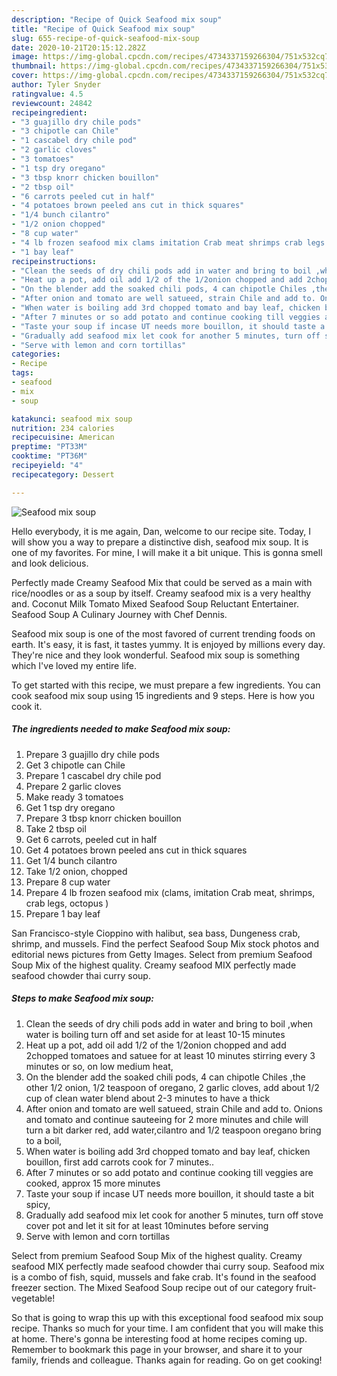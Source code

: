 ```yaml
---
description: "Recipe of Quick Seafood mix soup"
title: "Recipe of Quick Seafood mix soup"
slug: 655-recipe-of-quick-seafood-mix-soup
date: 2020-10-21T20:15:12.282Z
image: https://img-global.cpcdn.com/recipes/4734337159266304/751x532cq70/seafood-mix-soup-recipe-main-photo.jpg
thumbnail: https://img-global.cpcdn.com/recipes/4734337159266304/751x532cq70/seafood-mix-soup-recipe-main-photo.jpg
cover: https://img-global.cpcdn.com/recipes/4734337159266304/751x532cq70/seafood-mix-soup-recipe-main-photo.jpg
author: Tyler Snyder
ratingvalue: 4.5
reviewcount: 24842
recipeingredient:
- "3 guajillo dry chile pods"
- "3 chipotle can Chile"
- "1 cascabel dry chile pod"
- "2 garlic cloves"
- "3 tomatoes"
- "1 tsp dry oregano"
- "3 tbsp knorr chicken bouillon"
- "2 tbsp oil"
- "6 carrots peeled cut in half"
- "4 potatoes brown peeled ans cut in thick squares"
- "1/4 bunch cilantro"
- "1/2 onion chopped"
- "8 cup water"
- "4 lb frozen seafood mix clams imitation Crab meat shrimps crab legs octopus "
- "1 bay leaf"
recipeinstructions:
- "Clean the seeds of dry chili pods add in water and bring to boil ,when water is boiling turn off and set aside for at least 10-15 minutes"
- "Heat up a pot, add oil add 1/2 of the 1/2onion chopped and add 2chopped tomatoes and satuee for at least 10 minutes stirring every 3 minutes or so, on low medium heat,"
- "On the blender add the soaked chili pods, 4 can chipotle Chiles ,the other 1/2 onion, 1/2 teaspoon of oregano, 2 garlic cloves,  add about 1/2 cup of clean water blend about 2-3 minutes to have a thick"
- "After onion and tomato are well satueed, strain Chile and add to. Onions and tomato and continue sauteeing for 2 more minutes and chile will turn a bit darker red,  add water,cilantro and 1/2 teaspoon  oregano  bring to a boil,"
- "When water is boiling add 3rd chopped tomato and bay leaf, chicken bouillon,  first add carrots cook for 7 minutes.."
- "After 7 minutes or so add potato and continue cooking till veggies are cooked, approx 15 more minutes"
- "Taste your soup if incase UT needs more bouillon, it should taste a bit spicy,"
- "Gradually add seafood mix let cook for another 5 minutes, turn off stove cover pot and  let it sit for at least 10minutes before serving"
- "Serve with lemon and corn tortillas"
categories:
- Recipe
tags:
- seafood
- mix
- soup

katakunci: seafood mix soup 
nutrition: 234 calories
recipecuisine: American
preptime: "PT33M"
cooktime: "PT36M"
recipeyield: "4"
recipecategory: Dessert

---
```



![Seafood mix soup](https://img-global.cpcdn.com/recipes/4734337159266304/751x532cq70/seafood-mix-soup-recipe-main-photo.jpg)

Hello everybody, it is me again, Dan, welcome to our recipe site. Today, I will show you a way to prepare a distinctive dish, seafood mix soup. It is one of my favorites. For mine, I will make it a bit unique. This is gonna smell and look delicious.

Perfectly made Creamy Seafood Mix that could be served as a main with rice/noodles or as a soup by itself. Creamy seafood mix is a very healthy and. Coconut Milk Tomato Mixed Seafood Soup Reluctant Entertainer. Seafood Soup A Culinary Journey with Chef Dennis.

Seafood mix soup is one of the most favored of current trending foods on earth. It's easy, it is fast, it tastes yummy. It is enjoyed by millions every day. They're nice and they look wonderful. Seafood mix soup is something which I've loved my entire life.


To get started with this recipe, we must prepare a few ingredients. You can cook seafood mix soup using 15 ingredients and 9 steps. Here is how you cook it.

<!--inarticleads1-->

##### The ingredients needed to make Seafood mix soup:

1. Prepare 3 guajillo dry chile pods
1. Get 3 chipotle can Chile
1. Prepare 1 cascabel dry chile pod
1. Prepare 2 garlic cloves
1. Make ready 3 tomatoes
1. Get 1 tsp dry oregano
1. Prepare 3 tbsp knorr chicken bouillon
1. Take 2 tbsp oil
1. Get 6 carrots, peeled cut in half
1. Get 4 potatoes brown peeled ans cut in thick squares
1. Get 1/4 bunch cilantro
1. Take 1/2 onion, chopped
1. Prepare 8 cup water
1. Prepare 4 lb frozen seafood mix (clams, imitation Crab meat, shrimps, crab legs, octopus )
1. Prepare 1 bay leaf


San Francisco-style Cioppino with halibut, sea bass, Dungeness crab, shrimp, and mussels. Find the perfect Seafood Soup Mix stock photos and editorial news pictures from Getty Images. Select from premium Seafood Soup Mix of the highest quality. Creamy seafood MIX perfectly made seafood chowder thai curry soup. 

<!--inarticleads2-->

##### Steps to make Seafood mix soup:

1. Clean the seeds of dry chili pods add in water and bring to boil ,when water is boiling turn off and set aside for at least 10-15 minutes
1. Heat up a pot, add oil add 1/2 of the 1/2onion chopped and add 2chopped tomatoes and satuee for at least 10 minutes stirring every 3 minutes or so, on low medium heat,
1. On the blender add the soaked chili pods, 4 can chipotle Chiles ,the other 1/2 onion, 1/2 teaspoon of oregano, 2 garlic cloves,  add about 1/2 cup of clean water blend about 2-3 minutes to have a thick
1. After onion and tomato are well satueed, strain Chile and add to. Onions and tomato and continue sauteeing for 2 more minutes and chile will turn a bit darker red,  add water,cilantro and 1/2 teaspoon  oregano  bring to a boil,
1. When water is boiling add 3rd chopped tomato and bay leaf, chicken bouillon,  first add carrots cook for 7 minutes..
1. After 7 minutes or so add potato and continue cooking till veggies are cooked, approx 15 more minutes
1. Taste your soup if incase UT needs more bouillon, it should taste a bit spicy,
1. Gradually add seafood mix let cook for another 5 minutes, turn off stove cover pot and  let it sit for at least 10minutes before serving
1. Serve with lemon and corn tortillas


Select from premium Seafood Soup Mix of the highest quality. Creamy seafood MIX perfectly made seafood chowder thai curry soup. Seafood mix is a combo of fish, squid, mussels and fake crab. It&#39;s found in the seafood freezer section. The Mixed Seafood Soup recipe out of our category fruit-vegetable! 

So that is going to wrap this up with this exceptional food seafood mix soup recipe. Thanks so much for your time. I am confident that you will make this at home. There's gonna be interesting food at home recipes coming up. Remember to bookmark this page in your browser, and share it to your family, friends and colleague. Thanks again for reading. Go on get cooking!
